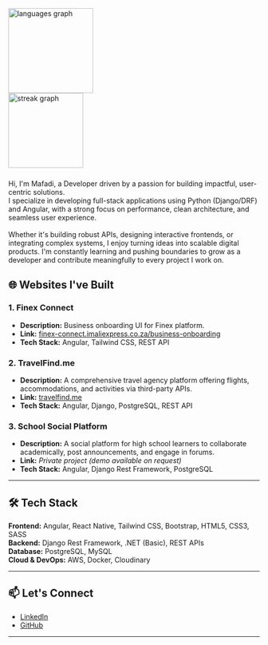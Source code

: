 <div align="left">
  <img src="https://github-readme-stats.vercel.app/api/top-langs?username=fadiman741&locale=en&hide_title=false&layout=compact&card_width=320&langs_count=7&theme=default&hide_border=true&order=2" height="170" alt="languages graph" /> <br>
  <img src="https://streak-stats.demolab.com?user=fadiman741&locale=en&mode=daily&theme=default&hide_border=false&border_radius=5&order=3" height="150" alt="streak graph"  />
</div>

###

<p align="left">Hi, I'm Mafadi, a Developer driven by a passion for building impactful, user-centric solutions.<br>I specialize in developing full-stack applications using Python (Django/DRF) and Angular, with a strong focus on performance, clean architecture, and seamless user experience.<br><br>Whether it's building robust APIs, designing interactive frontends, or integrating complex systems, I enjoy turning ideas into scalable digital products. I'm constantly learning and pushing boundaries to grow as a developer and contribute meaningfully to every project I work on.</p>

###

## 🌐 Websites I've Built

### 1. **Finex Connect**
- **Description:** Business onboarding UI for Finex platform.
- **Link:** [finex-connect.imaliexpress.co.za/business-onboarding](https://finex-connect.imaliexpress.co.za/business-onboarding)
- **Tech Stack:** Angular, Tailwind CSS, REST API

### 2. **TravelFind.me**
- **Description:** A comprehensive travel agency platform offering flights, accommodations, and activities via third-party APIs.
- **Link:** [travelfind.me](https://travelfind.me)
- **Tech Stack:** Angular, Django, PostgreSQL, REST API

### 3. **School Social Platform**
- **Description:** A social platform for high school learners to collaborate academically, post announcements, and engage in forums.
- **Link:** *Private project (demo available on request)*
- **Tech Stack:** Angular, Django Rest Framework, PostgreSQL

---

## 🛠️ Tech Stack

**Frontend:** Angular, React Native, Tailwind CSS, Bootstrap, HTML5, CSS3, SASS  
**Backend:** Django Rest Framework, .NET (Basic), REST APIs  
**Database:** PostgreSQL, MySQL  
**Cloud & DevOps:** AWS, Docker, Cloudinary

---

## 📫 Let's Connect

- [LinkedIn](https://www.linkedin.com/in/mafadi-lephaka)
- [GitHub](https://github.com/MafadiLephaka)

---
